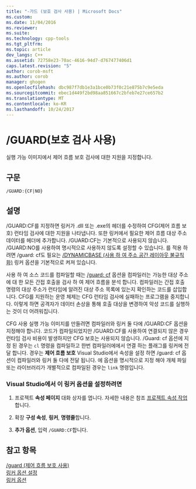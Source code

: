```yaml
---
title: "-가드 (보호 검사 사용) | Microsoft Docs"
ms.custom: 
ms.date: 11/04/2016
ms.reviewer: 
ms.suite: 
ms.technology: cpp-tools
ms.tgt_pltfrm: 
ms.topic: article
dev_langs: C++
ms.assetid: 72758e23-70ac-4616-94d7-d767477406d1
caps.latest.revision: "5"
author: corob-msft
ms.author: corob
manager: ghogen
ms.openlocfilehash: dbc987f7db1e3a1bce0b73f0c21e875b7c9e5eda
ms.sourcegitcommit: ebec1d449f2bd98aa851667c2bfeb7e27ce657b2
ms.translationtype: MT
ms.contentlocale: ko-KR
ms.lasthandoff: 10/24/2017
---
```

# <a name="guard-enable-guard-checks"></a>/GUARD(보호 검사 사용)
실행 가능 이미지에서 제어 흐름 보호 검사에 대한 지원을 지정합니다.  
  
## <a name="syntax"></a>구문  
  
```  
/GUARD:{CF|NO}  
```  
  
## <a name="remarks"></a>설명  
 /GUARD:CF를 지정하면 링커가 .dll 또는 .exe의 헤더를 수정하여 CFG(제어 흐름 보호) 런타임 검사에 대한 지원을 나타냅니다. 또한 링커에서 필요한 제어 흐름 대상 주소 데이터를 헤더에 추가합니다. /GUARD:CF는 기본적으로 사용되지 않습니다. /GUARD:NO를 사용하여 명시적으로 사용하지 않도록 설정할 수 있습니다. 를 적용 하려면 /guard: cf도 필요는 [/DYNAMICBASE (사용 하 여 주소 공간 레이아웃 불규칙화)](../../build/reference/dynamicbase-use-address-space-layout-randomization.md) 링커 옵션을 기본적으로 켜져 있습니다.  
  
 사용 하 여 소스 코드를 컴파일할 때는 [/guard: cf](../../build/reference/guard-enable-control-flow-guard.md) 옵션을 컴파일러는 가능한 대상 주소에 대 한 모든 간접 호출을 검사 하 여 제어 흐름을 분석 합니다. 컴파일러는 간접 호출 명령의 대상 주소가 런타임에 알려진 대상 주소 목록에 있는지 확인하는 코드를 삽입합니다. CFG를 지원하는 운영 체제는 CFG 런타임 검사에 실패하는 프로그램을 중지합니다. 이렇게 하면 공격자가 데이터 손상을 통해 호출 대상을 변경하여 악성 코드를 실행하는 것이 더 어려워집니다.  
  
 CFG 사용 실행 가능 이미지를 만들려면 컴파일러와 링커 둘 다에 /GUARD:CF 옵션을 지정해야 합니다. 코드가 컴파일되었지만 /GUARD:CF를 사용하여 연결되지 않은 경우 런타임 검사 비용이 발생하지만 CFG 보호는 사용되지 않습니다. /Guard: cf 옵션에 지정 된 경우는 `cl` 명령을 컴파일하고 한번 컴파일러에에서 연결 하는 플래그를 링커에 전달 합니다. 경우는 **제어 흐름 보호** Visual Studio에서 속성을 설정 하면 /guard: cf 옵션이 컴파일러와 링커 둘 다에 전달 됩니다. 에 옵션을 명시적으로 지정 해야 개체 파일 또는 라이브러리가 개별적으로 컴파일된 경우는 `link` 명령입니다.  
  
### <a name="to-set-this-linker-option-in-visual-studio"></a>Visual Studio에서 이 링커 옵션을 설정하려면  
  
1.  프로젝트 **속성 페이지** 대화 상자를 엽니다. 자세한 내용은 참조 [프로젝트 속성 작업](../../ide/working-with-project-properties.md)합니다.  
  
2.  확장 **구성 속성**, **링커**, **명령줄**합니다.  
  
3.  **추가 옵션**, 입력 `/GUARD:CF`합니다.  
  
## <a name="see-also"></a>참고 항목  
 [/guard (제어 흐름 보호 사용)](../../build/reference/guard-enable-control-flow-guard.md)   
 [링커 옵션 설정](../../build/reference/setting-linker-options.md)   
 [링커 옵션](../../build/reference/linker-options.md)